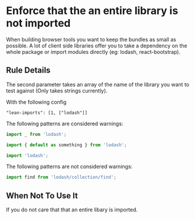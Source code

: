 # Enforce that the an entire library is not imported

When building browser tools you want to keep the bundles as small as possible.
A lot of client side libraries offer you to take a dependency on the whole package or import modules directly (eg: lodash, react-bootstrap).

## Rule Details

The second parameter takes an array of the name of the library you want to test against (Only takes strings currently).

With the following config
```
"lean-imports": [1, ["lodash"]]
```
The following patterns are considered warnings:

```js
import _ from 'lodash';
```

```js
import { default as something } from 'lodash';
```

```js
import 'lodash';
```

The following patterns are not considered warnings:

```js
import find from 'lodash/collection/find';
```

## When Not To Use It

If you do not care that that an entire libary is imported.

